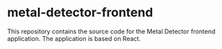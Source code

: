 # metal-detector-frontend
This repository contains the source code for the Metal Detector frontend application. The application is based on React.
